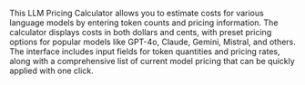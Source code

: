 This LLM Pricing Calculator allows you to estimate costs for various language models by entering token counts and pricing information. The calculator displays costs in both dollars and cents, with preset pricing options for popular models like GPT-4o, Claude, Gemini, Mistral, and others. The interface includes input fields for token quantities and pricing rates, along with a comprehensive list of current model pricing that can be quickly applied with one click.

<!-- Generated from commit: 494fc36505daa35d39df44776a466e6bb488b155 -->